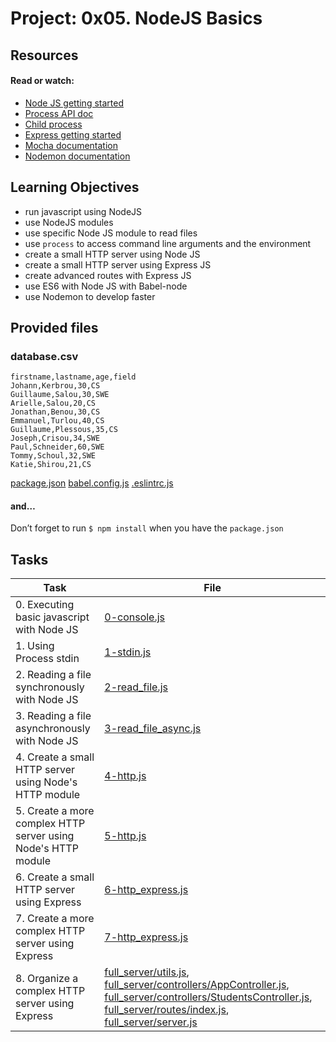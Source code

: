 # Project: 0x05. NodeJS Basics

## Resources

#### Read or watch:

- [Node JS getting started](https://nodejs.org/en/learn/getting-started/introduction-to-nodejs)
- [Process API doc](https://node.readthedocs.io/en/latest/api/process/)
- [Child process](https://nodejs.org/api/child_process.html)
- [Express getting started](https://expressjs.com/en/starter/installing.html)
- [Mocha documentation](https://mochajs.org/)
- [Nodemon documentation](https://github.com/remy/nodemon#nodemon)

## Learning Objectives

- run javascript using NodeJS
- use NodeJS modules
- use specific Node JS module to read files
- use `process` to access command line arguments and the environment
- create a small HTTP server using Node JS
- create a small HTTP server using Express JS
- create advanced routes with Express JS
- use ES6 with Node JS with Babel-node
- use Nodemon to develop faster

## Provided files

### database.csv

```
firstname,lastname,age,field
Johann,Kerbrou,30,CS
Guillaume,Salou,30,SWE
Arielle,Salou,20,CS
Jonathan,Benou,30,CS
Emmanuel,Turlou,40,CS
Guillaume,Plessous,35,CS
Joseph,Crisou,34,SWE
Paul,Schneider,60,SWE
Tommy,Schoul,32,SWE
Katie,Shirou,21,CS
```

[package.json](./package.json)
[babel.config.js](./babel.config.js)
[.eslintrc.js](./.eslintrc.js)

#### and…

Don’t forget to run `$ npm install` when you have the `package.json`

## Tasks

| Task                                                          | File                                                                                                                                                                                                                                                                                                                                                     |
| ------------------------------------------------------------- | -------------------------------------------------------------------------------------------------------------------------------------------------------------------------------------------------------------------------------------------------------------------------------------------------------------------------------------------------------- |
| 0. Executing basic javascript with Node JS                    | [0-console.js](./0-console.js)                                                                                                                                                                                                                                                                                                                           |
| 1. Using Process stdin                                        | [1-stdin.js](./1-stdin.js)                                                                                                                                                                                                                                                                                                                               |
| 2. Reading a file synchronously with Node JS                  | [2-read_file.js](./2-read_file.js)                                                                                                                                                                                                                                                                                                                       |
| 3. Reading a file asynchronously with Node JS                 | [ 3-read_file_async.js](./3-read_file_async.js)                                                                                                                                                                                                                                                                                                          |
| 4. Create a small HTTP server using Node's HTTP module        | [4-http.js](./4-http.js)                                                                                                                                                                                                                                                                                                                                 |
| 5. Create a more complex HTTP server using Node's HTTP module | [5-http.js](./5-http.js)                                                                                                                                                                                                                                                                                                                                 |
| 6. Create a small HTTP server using Express                   | [6-http_express.js](./6-http_express.js)                                                                                                                                                                                                                                                                                                                 |
| 7. Create a more complex HTTP server using Express            | [7-http_express.js](./7-http_express.js)                                                                                                                                                                                                                                                                                                                 |
| 8. Organize a complex HTTP server using Express               | [full_server/utils.js](./full_server/utils.js), [full_server/controllers/AppController.js](./full_server/controllers/AppController.js), [full_server/controllers/StudentsController.js](./full_server/controllers/StudentsController.js), [full_server/routes/index.js](./full_server/routes/index.js), [full_server/server.js](./full_server/server.js) |
